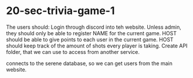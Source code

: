 # 20-sec-trivia-game-1
The users should: 
Login through discord into teh website.
Unless admin, they should only be able to register NAME for the current game.
HOST should be able to give points to each user in the current game.
HOST should keep track of the amount of shots every player is taking.
Create API folder, that we can use to access from another service.

connects to the serene database, so we can get users from the main website.